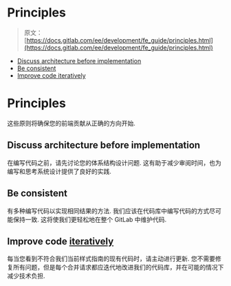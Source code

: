 # Principles

> 原文：[https://docs.gitlab.com/ee/development/fe_guide/principles.html](https://docs.gitlab.com/ee/development/fe_guide/principles.html)

*   [Discuss architecture before implementation](#discuss-architecture-before-implementation)
*   [Be consistent](#be-consistent)
*   [Improve code iteratively](#improve-code-iteratively)

# Principles[](#principles "Permalink")

这些原则将确保您的前端贡献从正确的方向开始.

## Discuss architecture before implementation[](#discuss-architecture-before-implementation "Permalink")

在编写代码之前，请先讨论您的体系结构设计问题. 这有助于减少审阅时间，也为编写和思考系统设计提供了良好的实践.

## Be consistent[](#be-consistent "Permalink")

有多种编写代码以实现相同结果的方法. 我们应该在代码库中编写代码的方式尽可能保持一致. 这将使我们更轻松地在整个 GitLab 中维护代码.

## Improve code [iteratively](https://about.gitlab.com/handbook/values/#iteration)[](#improve-code-iteratively "Permalink")

每当您看到不符合我们当前样式指南的现有代码时，请主动进行更新. 您不需要修复所有问题，但是每个合并请求都应迭代地改进我们的代码库，并在可能的情况下减少技术负担.